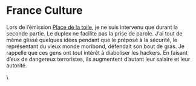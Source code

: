 # France Culture

Lors de l’émission [Place de la toile](https://tcrouzet.com/2007/11/02/cyberwar/), je ne suis intervenu que durant la seconde partie. Le duplex ne facilite pas la prise de parole. J’ai tout de même glissé quelques idées pendant que le préposé à la sécurité, le représentant du vieux monde moribond, défendait son bout de gras. Je rappelle que ces gens ont tout intérêt à diaboliser les hackers. En faisant d’eux de dangereux terroristes, ils augmentent d’autant leur salaire et leur autorité.

\